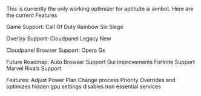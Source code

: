 This is currently the only working optimizer for aptitude ai aimbot. Here are the current Features

Game Support: 
      Call Of Duty
      Rainbow Six Siege

Overlay Support:
      Cloudpanel
      Legacy
      New

Cloudpanel Browser Support:
      Opera Gx

Future Roadmap:
      Auto Browser Support
      Gui Improvements
      Fortnite Support
      Marvel Rivals Support

Features:
  Adjust Power Plan
  Change process Priority
  Overrides and optimizes hidden gpu settings
  disables non essential services
